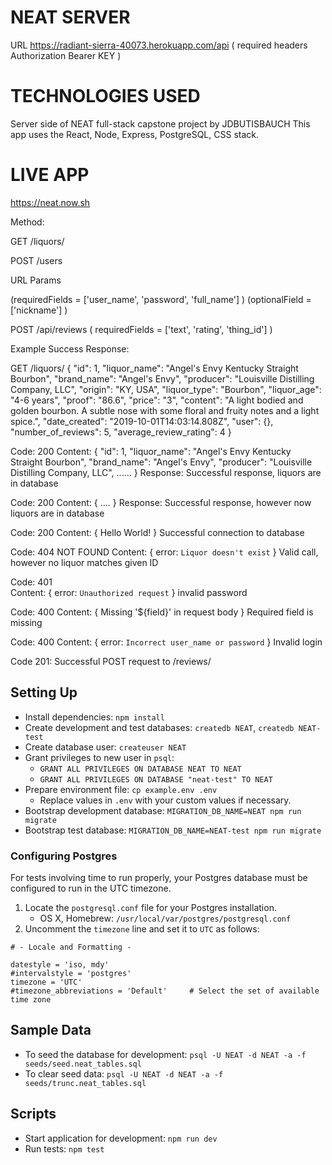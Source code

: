 # NEAT SERVER
URL
https://radiant-sierra-40073.herokuapp.com/api
( required headers Authorization Bearer KEY )

# TECHNOLOGIES USED
Server side of NEAT full-stack capstone project by JDBUTISBAUCH
This app uses the React, Node, Express, PostgreSQL, CSS stack.

# LIVE APP
https://neat.now.sh

Method:

GET /liquors/ 

POST /users 

URL Params

(requiredFields = ['user_name', 'password', 'full_name'] ) 
(optionalField = ['nickname'] )

POST /api/reviews
( requiredFields = ['text', 'rating', 'thing_id'] )

Example Success Response:

GET /liquors/ 
  {
        "id": 1,
        "liquor_name": "Angel's Envy Kentucky Straight Bourbon",
        "brand_name": "Angel's Envy",
        "producer": "Louisville Distilling Company, LLC",
        "origin": "KY, USA",
        "liquor_type": "Bourbon",
        "liquor_age": "4-6 years",
        "proof": "86.6",
        "price": "3",
        "content": "A light bodied and golden bourbon. A subtle nose with some floral and fruity notes and a light spice.",
        "date_created": "2019-10-01T14:03:14.808Z",
        "user": {},
        "number_of_reviews": 5,
        "average_review_rating": 4
    }

Code: 200 
Content:  {
        "id": 1,
        "liquor_name": "Angel's Envy Kentucky Straight Bourbon",
        "brand_name": "Angel's Envy",
        "producer": "Louisville Distilling Company, LLC", ......
    }
Response: Successful response, liquors are in database

Code: 200 
Content:  { ....
    }
Response: Successful response, however now liquors are in database

Code: 200
Content: { Hello World! }
Successful connection to database

Code: 404 NOT FOUND 
Content: { error: `Liquor doesn't exist` }
Valid call, however no liquor matches given ID

Code: 401  
Content: { error: `Unauthorized request` }
invalid password

Code: 400
Content: { Missing '${field}' in request body }
Required field is missing

Code: 400
Content: { error: `Incorrect user_name or password` }
Invalid login

Code 201:
Successful POST request to /reviews/




## Setting Up

- Install dependencies: `npm install`
- Create development and test databases: `createdb NEAT`, `createdb NEAT-test`
- Create database user: `createuser NEAT`
- Grant privileges to new user in `psql`:
  - `GRANT ALL PRIVILEGES ON DATABASE NEAT TO NEAT`
  - `GRANT ALL PRIVILEGES ON DATABASE "neat-test" TO NEAT`
- Prepare environment file: `cp example.env .env`
  - Replace values in `.env` with your custom values if necessary.
- Bootstrap development database: `MIGRATION_DB_NAME=NEAT npm run migrate`
- Bootstrap test database: `MIGRATION_DB_NAME=NEAT-test npm run migrate`

### Configuring Postgres

For tests involving time to run properly, your Postgres database must be configured to run in the UTC timezone.

1. Locate the `postgresql.conf` file for your Postgres installation.
    - OS X, Homebrew: `/usr/local/var/postgres/postgresql.conf`
2. Uncomment the `timezone` line and set it to `UTC` as follows:

```
# - Locale and Formatting -

datestyle = 'iso, mdy'
#intervalstyle = 'postgres'
timezone = 'UTC'
#timezone_abbreviations = 'Default'     # Select the set of available time zone
```

## Sample Data

- To seed the database for development: `psql -U NEAT -d NEAT -a -f seeds/seed.neat_tables.sql`
- To clear seed data: `psql -U NEAT -d NEAT -a -f seeds/trunc.neat_tables.sql`

## Scripts

- Start application for development: `npm run dev`
- Run tests: `npm test`
